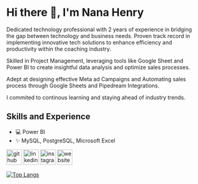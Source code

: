 # Hi there 👋, I'm Nana Henry
Dedicated technology professional with 2 years of experience in bridging the gap between technology and business needs. Proven track record in implementing innovative tech solutions  to enhance efficiency and productivity within the coaching industry.

Skilled in Project Management, leveraging tools like Google Sheet and Power BI to create insightful data analysis and optimize sales processes.

Adept at designing effective Meta ad Campaigns and Automating sales process through Google Sheets and Pipedream Integrations.

I commited to continous learning and staying ahead of industry trends.

## Skills and Experience
* 💻 Power BI
* ✨ MySQL, PostgreSQL, Microsoft Excel

[<img src='https://cdn.jsdelivr.net/npm/simple-icons@3.0.1/icons/github.svg' alt='github' height='40'>](https://github.com/henrytaolin)  [<img src='https://cdn.jsdelivr.net/npm/simple-icons@3.0.1/icons/linkedin.svg' alt='linkedin' height='40'>](https://www.linkedin.com/in/henrytaolin/)  [<img src='https://cdn.jsdelivr.net/npm/simple-icons@3.0.1/icons/instagram.svg' alt='instagram' height='40'>](https://www.instagram.com/henrytaolin/)  [<img src='https://cdn.jsdelivr.net/npm/simple-icons@3.0.1/icons/icloud.svg' alt='website' height='40'>](https://nana-henry.netlify.app/)  

[![Top Langs](https://github-readme-stats.vercel.app/api/top-langs/?username=henrytaolin)](https://github.com/anuraghazra/github-readme-stats)

